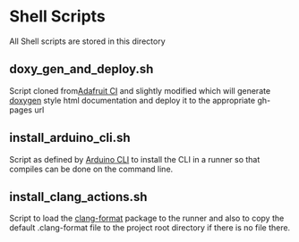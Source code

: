 # Shell Scripts
All Shell scripts are stored in this directory

## doxy_gen_and_deploy.sh
Script cloned from[Adafruit CI](https://github.com/adafruit/ci-arduino) and slightly modified which will generate
[doxygen](https://www.doxygen.nl/index.html) style html documentation and deploy it to the appropriate gh-pages url

## install_arduino_cli.sh
Script as defined by [Arduino CLI](https://github.com/arduino/arduino-cli) to install the CLI in a runner so that
compiles can be done on the command line.

## install_clang_actions.sh
Script to load the [clang-format](https://clang.llvm.org/docs/ClangFormat.html) package to the runner and also to copy the default .clang-format file to the project
root directory if there is no file there.

